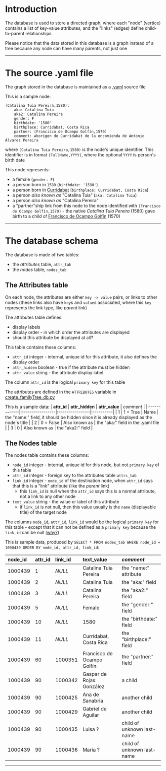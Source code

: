 

# Introduction #

The database is used to store a directed graph, where each "node" (vertice) contains a list of key-value attributes, and the "links" (edges) define child-to-parent relationships

Please notice that the data stored in this database is a graph instead of a tree because any node can have many parents, not just one


---

# The source .yaml file #

The graph stored in the database is maintained as a [.yaml](http://en.wikipedia.org/wiki/Yaml) source file

This is a sample node:
```
(Catalina Tuia Pereira,1580):
    aka: Catalina Tuia
    aka2: Catalina Pereira
    gender: F
    birthdate: '1580'
    birthplace: Curridabat, Costa Rica
    partner: (Francisco de Ocampo Golfín,1570)
    comment: aborigen de Curridabat de la encomienda de Antonio Álvarez Pereira
```
where `(Catalina Tuia Pereira,1580)` is the node's unique identifier.  This identifier is in format `(FullName,YYYY)`, where the optional `YYYY` is person's birth date

This node represents:
  * a female (`gender: F`)
  * a person born in `1580` (`birthdate: '1580'`)
  * a person born in [Curridabat](http://en.wikipedia.org/wiki/Curridabat) (`birthplace: Curridabat, Costa Rica`)
  * a person _also known as_ "Catalina Tuia" (`aka: Catalina Tuia`)
  * a person _also known as_ "Catalina Pereira"
  * a "partner"ship link from this node to the node identified with `(Francisco de Ocampo Golfín,1570)` - the native _Catalina Tuia Pereira_ (1580) gave birth to a child of  [Francisco de Ocampo Golfín](http://es.wikipedia.org/wiki/Corregimiento_de_Francisco_de_Ocampo_Golf%C3%ADn) (1570)


---

# The database schema #

The database is made of two tables:
  * the _attributes_ table, `attr_tab`
  * the _nodes_ table, `nodes_tab`

## The Attributes table ##

On each node, the attributes are either `key -> value` pairs, or links to other nodes (these links also have `key`s and `value`s associated, where this `key` represents the link type, like _parent_ link)

The attributes table defines:
  * display labels
  * display order - in which order the attributes are displayed
  * should this attribute be displayed at all?

This table contains these columns:
  * `attr_id` integer - internal, unique id for this attribute, it also defines the display order
  * `attr_hidden` boolean - true if the attribute must be hidden
  * `attr_value` string - the attribute display label

The column `attr_id` is the logical `primary key` for this table

The attributes are defined in the `ATTRIBUTES` variable in [create\_familyTree\_db.py](http://code.google.com/p/android-family-browser/source/browse/trunk/share/tools/create_familyTree_db.py)

This is a sample data:
| **attr\_id** | **attr\_hidden** | **attr\_value** | _comment_ |
|:-------------|:-----------------|:----------------|:----------|
| 1            | 1 = True         | Name            | the "name:" field, it should be hidden since it is already displayed as the node's title |
| 2            | 0 = False        | Also known as   | the "aka:" field in the .yaml file |
| 3            | 0                | Also known as   | the "aka2:" field |

## The Nodes table ##

The nodes table contains these columns:
  * `node_id` integer - internal, unique id for this node, but not `primary key` of this table
  * `attr_id` integer - foreign key to the attributes table `attrs_tab`
  * `link_id` integer - `node_id` of the destination node, when `attr_id` says that this is a "link" attribute (like the _parent_ link)
    * this `link_id` is null when the `attr_id` says this is a normal attribute, not a link to any other node
  * `text_value` string - the value or label of this attribute
    * if `link_id` is not null, then this value usually is the `name` (displayable title) of the target node

The columns `node_id`, `attr_id`, `link_id` would be the logical `primary key` for this table - except that it can not be defined as a `primary key` because the `link_id` can be null ([why?](http://www.w3schools.com/sql/sql_primarykey.asp))

This is sample data, produced by `SELECT * FROM nodes_tab WHERE node_id = 1000439 ORDER BY node_id, attr_id, link_id`:

| **node\_id** | **attr\_id** | **link\_id** | **text\_value** | _comment_ |
|:-------------|:-------------|:-------------|:----------------|:----------|
| 1000439      | 1            | _NULL_       | Catalina Tuia Pereira | the "name:" attribute |
| 1000439      | 2            | _NULL_       | Catalina Tuia   | the "aka:" field |
| 1000439      | 3            | _NULL_       | Catalina Pereira | the "aka2:" field |
| 1000439      | 5            | _NULL_       | Female          | the "gender:" field |
| 1000439      | 10           | _NULL_       | 1580            | the "birthdate:" field |
| 1000439      | 11           | _NULL_       | Curridabat, Costa Rica | the "birthplace:" field |
| 1000439      | 60           | 1000351      | Francisco de Ocampo Golfín | the "partner:" field |
| 1000439      | 90           | 1000342      | Gaspar de Rojas González | a child   |
| 1000439      | 90           | 1000425      | Ana de Sanabria | another child |
| 1000439      | 90           | 1000429      | Gabriel de Aguilar | another child |
| 1000439      | 90           | 1000435      | Luisa ?         | child of unknown last-name |
| 1000439      | 90           | 1000436      | María ?         | child of unknown last-name |


---

